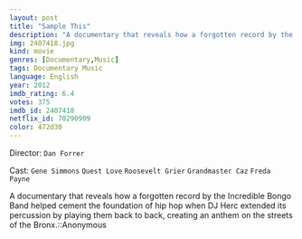 ```yaml
---
layout: post
title: "Sample This"
description: "A documentary that reveals how a forgotten record by the Incredible Bongo Band helped cement the foundation of hip hop when DJ Herc extended its percussion by playing them back to back, creating an anthem on the streets of the Bronx.::Anonymous.."
img: 2407418.jpg
kind: movie
genres: [Documentary,Music]
tags: Documentary Music 
language: English
year: 2012
imdb_rating: 6.4
votes: 375
imdb_id: 2407418
netflix_id: 70290909
color: 472d30
---
```

Director: `Dan Forrer`  

Cast: `Gene Simmons` `Quest Love` `Roosevelt Grier` `Grandmaster Caz` `Freda Payne` 

A documentary that reveals how a forgotten record by the Incredible Bongo Band helped cement the foundation of hip hop when DJ Herc extended its percussion by playing them back to back, creating an anthem on the streets of the Bronx.::Anonymous